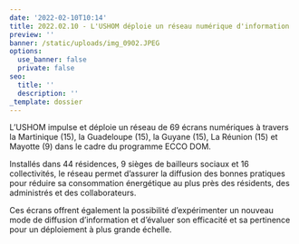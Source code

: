 ```yaml
---
date: '2022-02-10T10:14'
title: 2022.02.10 - L'USHOM déploie un réseau numérique d'information
preview: ''
banner: /static/uploads/img_0902.JPEG
options:
  use_banner: false
  private: false
seo:
  title: ''
  description: ''
_template: dossier
---
```


L’USHOM impulse et déploie un réseau de 69 écrans numériques à travers la Martinique (15), la Guadeloupe (15), la Guyane (15), La Réunion (15) et Mayotte (9) dans le cadre du programme ECCO DOM.

Installés dans 44 résidences, 9 sièges de bailleurs sociaux et 16 collectivités, le réseau permet d’assurer la diffusion des bonnes pratiques pour réduire sa consommation énergétique au plus près des résidents, des administrés et des collaborateurs.

Ces écrans offrent également la possibilité d’expérimenter un nouveau mode de diffusion d’information et d’évaluer son efficacité et sa pertinence pour un déploiement à plus grande échelle.
